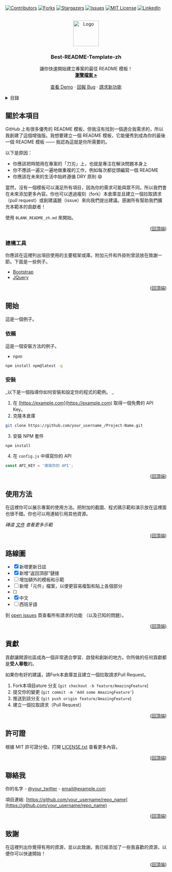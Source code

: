 <div id="top"></div>
<!--
*** 感谢查看我们的最佳 README 模板，如果你有好的建议，请复刻（fork）本仓库并且创建一个
*** 拉取请求（pull request），或者直接创建一个带「enhancement」标签的议题（issue）。
*** 不要忘记给该项目点一个 star！
*** 再次感谢！现在快去创建一些了不起的东西吧！:D
-->



<!-- 项目 SHIELDS -->
<!--
*** 我们使用了 markdown 「参考风格」的链接以便于阅读。
*** 参考链接是用方括号 [ ] 包围起来的，而非 圆括号 ( )。
*** 请到文档末尾查看 contributors-url、forks-url 等变量的声明。这是一种可选的简洁语法，你可能会想要使用。
*** https://www.markdownguide.org/basic-syntax/#reference-style-links
-->
[![Contributors][contributors-shield]][contributors-url]
[![Forks][forks-shield]][forks-url]
[![Stargazers][stars-shield]][stars-url]
[![Issues][issues-shield]][issues-url]
[![MIT License][license-shield]][license-url]
[![LinkedIn][linkedin-shield]][linkedin-url]



<!-- 项目 LOGO -->
<br />
<div align="center">
  <a href="https://github.com/othneildrew/Best-README-Template">
    <img src="images/logo.png" alt="Logo" width="80" height="80">
  </a>
 
 <h3 align="center">Best-README-Template-zh</h3>

 <p align="center">
 讓你快速開始建立專案的最佳 README 模板！
 <br />
 <a href="https://github.com/othneildrew/Best-README-Template"><strong>瀏覽檔案 »</strong></a>
 <br />
 <br />
 <a href="https://github.com/othneildrew/Best-README-Template">查看 Demo</a>
 ·
 <a href="https://github.com/othneildrew/Best-README-Template/issues">回報 Bug</a>
 ·
 <a href="https://github.com/othneildrew/Best-README-Template/issues">請求新功能</a>
 </p>
</div>



<!-- 目錄 -->
<details>
 <summary>目錄</summary>
 <ol>
 <li>
 <a href="#關於本項目">關於本項目</a>
 <ul>
 <li><a href="#建構工具">建構工具</a></li>
 </ul>
 </li>
 <li>
 <a href="#開始">開始</a>
 <ul>
 <li><a href="#依賴">依賴</a></li>
 <li><a href="#安裝">安裝</a></li>
 </ul>
 </li>
 <li><a href="#使用方法">使用方法</a></li>
 <li><a href="#路線圖">路線圖</a></li>
 <li><a href="#貢獻">貢獻</a></li>
 <li><a href="#許可證">許可證</a></li>
 <li><a href="#聯絡我">聯絡我</a></li>
 <li><a href="#致謝">致謝</a></li>
 </ol>
</details>



<!-- 關於本項目 -->
## 關於本項目



GitHub 上有很多優秀的 README 模板，但我沒有找到一個適合我需求的，所以我創建了這個增強版。我想要建立一個 README 模板，它能優秀到成為你的最後一個 README 模板 —— 我認為這就是你所需要的。

以下是原因：
* 你應該把時間用在專案的「刀刃」上，也就是專注在解決問題本身上
* 你不應該一遍又一遍地做重複的工作，例如每次都從頭編寫一個 README
* 你應該在未來的生活中始終遵循 DRY 原則 :smile:

當然，沒有一個模板可以滿足所有項目，因為你的需求可能與眾不同。所以我們會在未來添加更多內容。你也可以透過複刻（fork）本倉庫並且建立一個拉取請求（pull request）或創建議題（issue）來向我們提出建議。感謝所有幫助我們擴充本範本的貢獻者！

使用 `BLANK_README_zh.md` 來開始。

<p align="right">(<a href="#top">回頂端</a>)</p>



### 建構工具

你應該在這裡列出項目使用的主要框架或庫。附加元件和外掛則曾該放在致謝一節。下面是一些例子。

* [Bootstrap](https://getbootstrap.com)
* [JQuery](https://jquery.com)

<p align="right">(<a href="#top">回頂端</a>)</p>



<!-- 開始 -->
## 開始

這是一個例子。

### 依賴

這是一個安裝方法的例子。
* npm
 ```sh
 npm install npm@latest -g
 ```

### 安裝

_以下是一個指導你如何安裝和設定你的程式的範例。 _

1. 在 [https://example.com](https://example.com) 取得一個免費的 API Key。
2. 克隆本倉庫
 ```sh
 git clone https://github.com/your_username_/Project-Name.git
 ```
3. 安裝 NPM 套件
 ```sh
 npm install
 ```
4. 在 `config.js` 中填寫你的 API
 ```js
 const API_KEY = '填寫你的 API';
 ```

<p align="right">(<a href="#top">回頂端</a>)</p>



<!-- 使用方法 範例 -->
## 使用方法

在這裡你可以展示專案的使用方法。把附加的截圖、程式碼示範和演示放在這裡面也很不錯。你也可以用連結引用其他資源。

_磚道 [文件](https://example.com) 查看更多示範_

<p align="right">(<a href="#top">回頂端</a>)</p>



<!-- 路線圖 -->
## 路線圖

- [x] 新增更新日誌
- [x] 新增“返回頂部”鏈接
- [ ] 增加額外的模板和示範
- [ ] 新增「元件」檔案，以便更容易複製和貼上各個部分
- [ ]
 - [x] 中文
 - [ ] 西班牙語

到 [open issues](https://github.com/othneildrew/Best-README-Template/issues) 頁查看所有請求的功能 （以及已知的問題）。

<p align="right">(<a href="#top">回頂端</a>)</p>



<!-- 貢獻 -->
## 貢獻

貢獻讓開源社區成為一個非常適合學習、啟發和創新的地方。你所做的任何貢獻都是**受人尊敬**的。

如果你有好的建議，請Fork本倉庫並且建立一個拉取請求Pull Request。

1. Fork本項目ature 分支 (`git checkout -b feature/AmazingFeature`)
3. 提交你的變更 (`git commit -m 'Add some AmazingFeature'`)
4. 推送到該分支 (`git push origin feature/AmazingFeature`)
5. 建立一個拉取請求（Pull Request）

<p align="right">(<a href="#top">回頂端</a>)</p>



<!-- 許可證 -->
## 許可證

根據 MIT 許可證分發。打開 [LICENSE.txt](LICENSE.txt) 查看更多內容。


<p align="right">(<a href="#top">回頂端</a>)</p>



<!-- 聯絡我 -->
## 聯絡我

你的名字 - [@your_twitter](https://twitter.com/your_username) - email@example.com

項目連結: [https://github.com/your_username/repo_name](https://github.com/your_username/repo_name)

<p align="right">(<a href="#top">回頂端</a>)</p>



<!-- 致謝 -->
## 致謝

在這裡列出你覺得有用的資源，並以此致謝。我已經添加了一些我喜歡的資源，以便你可以快速開始！
<!-- 示範 -->
<!--* [Choose an Open Source License](https://choosealicense.com)-->

<p align="right">(<a href="#top">回頂端</a>)</p>



<!-- MARKDOWN 連結 & 圖片 -->
<!-- https://www.markdownguide.org/basic-syntax/#reference-style-links -->
[contributors-shield]: https://img.shields.io/github/contributors/BreakingAwful/Best-README-Template-zh.svg?style=for-the-badge
[contributors-url]: https://github.com/BreakingAwful/Best-README-Template-zh/graphs/contributors
[forks-shield]: https://img.shields.io/github/forks/BreakingAwful/Best-README-Template-zh.svg?style=for-the-badge
[forks-url]: https://github.com/BreakingAwful/Best-README-Template-zh/network/members
[stars-shield]: https://img.shields.io/github/stars/BreakingAwful/Best-README-Template-zh.svg?style=for-the-badge
[stars-url]: https://github.com/BreakingAwful/Best-README-Template-zh/stargazers
[issues-shield]: https://img.shields.io/github/issues/BreakingAwful/Best-README-Template-zh.svg?style=for-the-badge
[issues-url]: https://github.com/BreakingAwful/Best-README-Template-zh/issues
[license-shield]: https://img.shields.io/github/license/BreakingAwful/Best-README-Template-zh.svg?style=for-the-badge
[license-url]: https://github.com/BreakingAwful/Best-README-Template-zh/blob/master/LICENSE.txt
[linkedin-shield]: https://img.shields.io/badge/-LinkedIn-black.svg?style=for-the-badge&logo=linkedin&colorB=555
[linkedin-url]: https://linkedin.com/in/othneildrew
[product-screenshot]: images/screenshot.png
